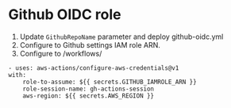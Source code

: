 # Github OIDC role

1. Update `GithubRepoName` parameter and deploy github-oidc.yml
2. Configure to Github settings IAM role ARN.
3. Configure to /workflows/
```
- uses: aws-actions/configure-aws-credentials@v1
with:
    role-to-assume: ${{ secrets.GITHUB_IAMROLE_ARN }}
    role-session-name: gh-actions-session
    aws-region: ${{ secrets.AWS_REGION }}
```